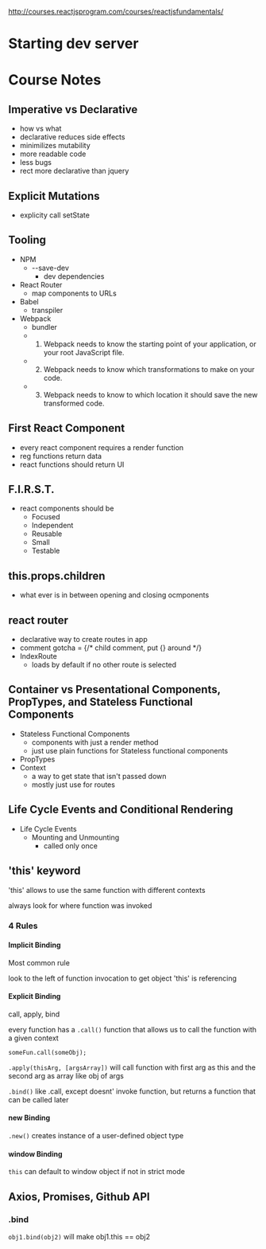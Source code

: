 
http://courses.reactjsprogram.com/courses/reactjsfundamentals/

# Starting dev server

# Course Notes

## Imperative vs Declarative
  - how vs what
  - declarative reduces side effects
  - minimilizes mutability
  - more readable code
  - less bugs
  - rect more declarative than jquery

## Explicit Mutations
  - explicity call setState

## Tooling
  - NPM
    - --save-dev
      - dev dependencies
  - React Router
    - map components to URLs
  - Babel
    - transpiler
  - Webpack
    - bundler
    - 1) Webpack needs to know the starting point of your application, or your root JavaScript file.
    - 2) Webpack needs to know which transformations to make on your code.
    - 3) Webpack needs to know to which location it should save the new transformed code.

## First React Component
  - every react component requires a render function
  - reg functions return data
  - react functions should return UI
## F.I.R.S.T.
  - react components should be
    - Focused
    - Independent
    - Reusable
    - Small
    - Testable

## this.props.children
  - what ever is in between opening and closing ocmponents

## react router
  - declarative way to create routes in app
  - comment gotcha = {/* child comment, put {} around */}
  - IndexRoute
    - loads by default if no other route is selected

## Container vs Presentational Components, PropTypes, and Stateless Functional Components 
  - Stateless Functional Components
    - components with just a render method
    - just use plain functions for Stateless functional components
  - PropTypes
  - Context
    - a way to get state that isn't passed down
    - mostly just use for routes
## Life Cycle Events and Conditional Rendering
  - Life Cycle Events
    - Mounting and Unmounting
      - called only once

## **'this'** keyword

'this' allows to use the same function with different contexts

always look for where function was invoked

### 4 Rules

#### Implicit Binding

Most common rule

look to the left of function invocation to get object 'this' is 
referencing

#### Explicit Binding
call, apply, bind

every function has a `.call()` function that allows us
to call the function with a given context

`someFun.call(someObj);`

`.apply(thisArg, [argsArray])` will call function with first arg as this and 
the second arg as array like obj of args

`.bind()` like .call, except doesnt' invoke function, but returns a function 
that can be called later

#### new Binding

`.new()` creates instance of a user-defined object type

#### window Binding

`this` can default to window object if not in strict mode

## Axios, Promises, Github API

### .bind

`obj1.bind(obj2)` will make obj1.this == obj2
